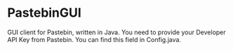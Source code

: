 # PastebinGUI
GUI  client for Pastebin, written in Java.
You need to provide your Developer API Key from Pastebin. You can find this field in Config.java.  
